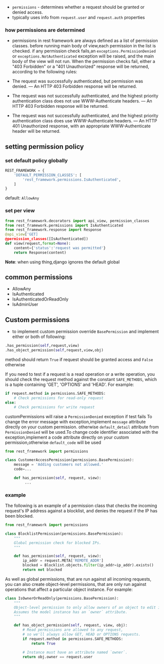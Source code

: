 - `permissions` - determines whether a request should be granted or denied access. 
- typically uses info from `request.user` and `request.auth`   properties 

### how permissions are determined
- permissions in rest framework are always defined as a list of permission classes.
before running main body of view,each permission in the list is checked. if any permission check fails,an `exceptions.PermissionDenied` or `exceptions.NotAuthenticated` exception will be raised, and the main body of the view will not run.
When the permission checks fail, either a "403 Forbidden" or a "401 Unauthorized" response will be returned, according to the following rules:

-    The request was successfully authenticated, but permission was denied. — An HTTP 403 Forbidden response will be returned.
-   The request was not successfully authenticated, and the highest priority authentication class does not use WWW-Authenticate headers. — An HTTP 403 Forbidden response will be returned.
-    The request was not successfully authenticated, and the highest priority authentication class does use WWW-Authenticate headers. — An HTTP 401 Unauthorized response, with an appropriate WWW-Authenticate header will be returned.

## setting permission policy
### set default policy globally
```py
REST_FRAMEWORK = {
    'DEFAULT_PERMISSION_CLASSES': [
        'rest_framework.permissions.IsAuthenticated',
    ]
}
```
default: `AllowAny`

### set per view
```py
from rest_framework.decorators import api_view, permission_classes
from rest_framework.permissions import IsAuthenticated
from rest_framework.response import Response
@api_view['GET]
@permission_classes([IsAuthenticated])
def view(request,format=None):
    content={'status':'request was permitted'}
    return Response(content)
```
**Note**: when using thing,django ignores the default global

## common permissions
- AllowAny
- IsAuthenticated
- IsAuthenticatedOrReadOnly 
- IsAdminUser

## Custom permissions
- to implement custom permission override `BasePermission` and implement either or both of following:
```py
.has_permission(self,request,view)
.has_object_permission(self,request,view,obj)
```
method should return `True` if request should be granted access and `False` otherwise

If you need to test if a request is a read operation or a write operation, you should check the request method against the constant `SAFE_METHODS`, which is a tuple containing 'GET', 'OPTIONS' and 'HEAD'. For example:

```py
if request.method in permissions.SAFE_METHODS:
    # Check permissions for read-only request
else:
    # Check permissions for write request
```
customPermissions will raise a `PermissionDenied` exception if test fails
To change the error message  with exception,implement `message` attribute directly on your custom permission.
otherwise `default_detail` attribute from `PermissionDenied` will be used.To change code identifier associated with the exception,implement a code attribute directly on your custom permission,otherwise `default_code` will be used
```py
from rest_framework import permissions

class CustomerAccessPermission(permissions.BasePermission):
    message = 'Adding customers not allowed.'
    code=...

    def has_permission(self, request, view):
         ...

```
### example
The following is an example of a permission class that checks the incoming request's IP address against a blocklist, and denies the request if the IP has been blocked.
```py
from rest_framework import permissions

class BlocklistPermission(permissions.BasePermission):
    """
    Global permission check for blocked IPs.
    """

    def has_permission(self, request, view):
        ip_addr = request.META['REMOTE_ADDR']
        blocked = Blocklist.objects.filter(ip_addr=ip_addr).exists()
        return not blocked

```
As well as global permissions, that are run against all incoming requests, you can also create object-level permissions, that are only run against operations that affect a particular object instance. For example:
```py
class IsOwnerOrReadOnly(permissions.BasePermission):
    """
    Object-level permission to only allow owners of an object to edit it.
    Assumes the model instance has an `owner` attribute.
    """

    def has_object_permission(self, request, view, obj):
        # Read permissions are allowed to any request,
        # so we'll always allow GET, HEAD or OPTIONS requests.
        if request.method in permissions.SAFE_METHODS:
            return True

        # Instance must have an attribute named `owner`.
        return obj.owner == request.user
```